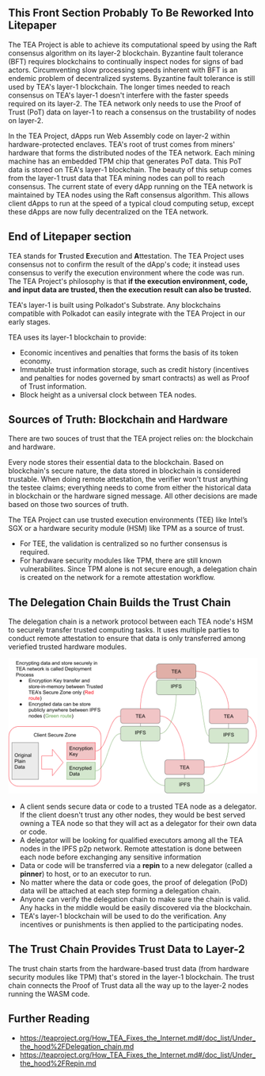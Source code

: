  ## This Front Section Probably To Be Reworked Into Litepaper
 
The TEA Project is able to achieve its computational speed by using the Raft consensus algorithm on its layer-2 blockchain. Byzantine fault tolerance (BFT) requires blockchains to continually inspect nodes for signs of bad actors. Circumventing slow processing speeds inherent with BFT is an endemic problem of decentralized systems. Byzantine fault tolerance is still used by TEA's layer-1 blockchain. The longer times needed to reach consensus on TEA's layer-1 doesn't interfere with the faster speeds required on its layer-2. The TEA network only needs to use the Proof of Trust (PoT) data on layer-1 to reach a consensus on the trustability of nodes on layer-2.

In the TEA Project, dApps run Web Assembly code on layer-2 within hardware-protected enclaves. TEA's root of trust comes from miners' hardware that forms the distributed nodes of the TEA network. Each mining machine has an embedded TPM chip that generates PoT data. This PoT data is stored on TEA's layer-1 blockchain. The beauty of this setup comes from the layer-1 trust data that TEA mining nodes can poll to reach consensus. The current state of every dApp running on the TEA network is maintained by TEA nodes using the Raft consensus algorithm. This allows client dApps to run at the speed of a typical cloud computing setup, except these dApps are now fully decentralized on the TEA network.

## End of Litepaper section


TEA stands for **T**rusted **E**xecution and **A**ttestation. The TEA Project uses consensus not to confirm the result of the dApp's code; it instead uses consensus to verify the execution environment where the code was run. The TEA Project's philosophy is that **if the execution environment, code, and input data are trusted, then the execution result can also be trusted.**      

TEA's layer-1 is built using Polkadot's Substrate. Any blockchains compatible with Polkadot can easily integrate with the TEA Project in our early stages.
 
TEA uses its layer-1 blockchain to provide:

 - Economic incentives and penalties that forms the basis of its token economy.
 - Immutable trust information storage, such as credit history (incentives and penalties for nodes governed by smart contracts) as well as Proof of Trust information.
 - Block height as a universal clock between TEA nodes.


## Sources of Truth: Blockchain and Hardware

There are two souces of trust that the TEA project relies on: the blockchain and hardware.

Every node stores their essential data to the blockchain. Based on blockchain's secure nature, the data stored in blockchain is considered trustable. When doing remote attestation, the verifier won't trust anything the testee claims; everything needs to come from either the historical data in blockchain or the hardware signed message. All other decisions are made based on those two sources of truth. 

The TEA Project can use trusted execution environments (TEE) like Intel’s SGX or a hardware security module (HSM) like TPM as a source of trust.

- For TEE, the validation is centralized so no further consensus is required.
- For hardware security modules like TPM, there are still known vulnerabilites. Since TPM alone is not secure enough, a delegation chain is created on the network for a remote attestation workflow. 

  

## The Delegation Chain Builds the Trust Chain
The delegation chain is a network protocol between each TEA node's HSM to securely transfer trusted computing tasks. It uses multiple parties to conduct remote attestation to ensure that data is only transferred among veriefied trusted hardware modules.

![](./3.Layer-1-Delegation.png)

-   A client sends secure data or code to a trusted TEA node as a delegator. If the client doesn't trust any other nodes, they would be best served owning a TEA node so that they will act as a delegator for their own data or code.
-   A delegator will be looking for qualified executors among all the TEA nodes in the IPFS p2p network. Remote attestation is done between each node before exchanging any sensitive information
-   Data or code will be transferred via a **repin** to a new delegator (called a **pinner**) to host, or to an executor to run.
-   No matter where the data or code goes, the proof of delegation (PoD) data will be attached at each step forming a delegation chain.
-   Anyone can verify the delegation chain to make sure the chain is valid. Any hacks in the middle would be easily discovered via the blockchain.
-   TEA's layer-1 blockchain will be used to do the verification. Any incentives or punishments is then applied to the participating nodes.

## The Trust Chain Provides Trust Data to Layer-2
The trust chain starts from the hardware-based trust data (from hardware security modules like TPM) that's stored in the layer-1 blockchain. The trust chain connects the Proof of Trust data all the way up to the layer-2 nodes running the WASM code.

## Further Reading
- https://teaproject.org/How_TEA_Fixes_the_Internet.md#/doc_list/Under_the_hood%2FDelegation_chain.md
- https://teaproject.org/How_TEA_Fixes_the_Internet.md#/doc_list/Under_the_hood%2FRepin.md
